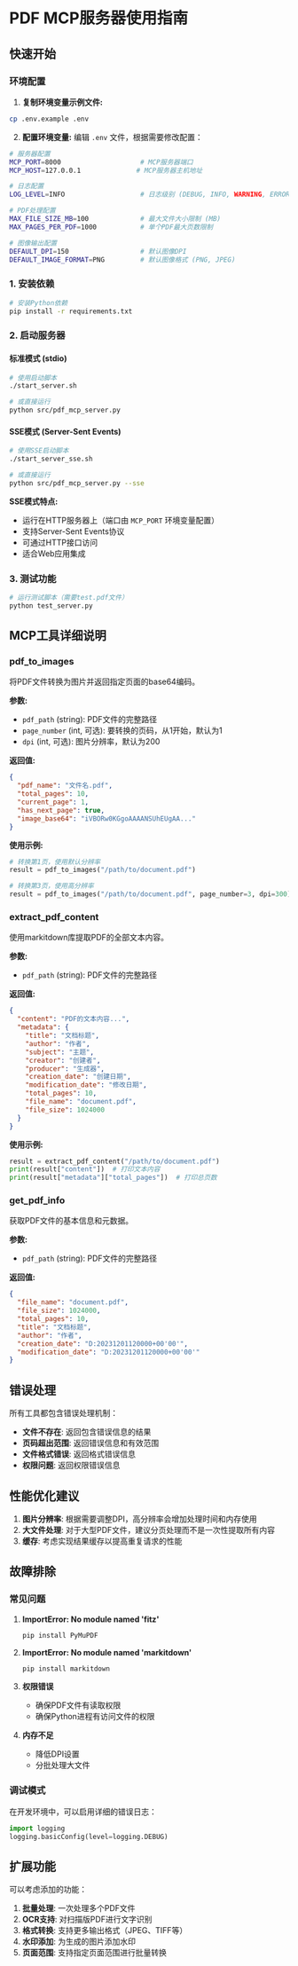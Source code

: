# PDF MCP服务器使用指南

## 快速开始

### 环境配置

1. **复制环境变量示例文件:**
```bash
cp .env.example .env
```

2. **配置环境变量:**
编辑 `.env` 文件，根据需要修改配置：

```bash
# 服务器配置
MCP_PORT=8000                    # MCP服务器端口
MCP_HOST=127.0.0.1              # MCP服务器主机地址

# 日志配置
LOG_LEVEL=INFO                   # 日志级别 (DEBUG, INFO, WARNING, ERROR)

# PDF处理配置
MAX_FILE_SIZE_MB=100             # 最大文件大小限制 (MB)
MAX_PAGES_PER_PDF=1000           # 单个PDF最大页数限制

# 图像输出配置
DEFAULT_DPI=150                  # 默认图像DPI
DEFAULT_IMAGE_FORMAT=PNG         # 默认图像格式 (PNG, JPEG)
```

### 1. 安装依赖

```bash
# 安装Python依赖
pip install -r requirements.txt
```

### 2. 启动服务器

#### 标准模式 (stdio)
```bash
# 使用启动脚本
./start_server.sh

# 或直接运行
python src/pdf_mcp_server.py
```

#### SSE模式 (Server-Sent Events)
```bash
# 使用SSE启动脚本
./start_server_sse.sh

# 或直接运行
python src/pdf_mcp_server.py --sse
```

**SSE模式特点:**
- 运行在HTTP服务器上（端口由 `MCP_PORT` 环境变量配置）
- 支持Server-Sent Events协议
- 可通过HTTP接口访问
- 适合Web应用集成

### 3. 测试功能

```bash
# 运行测试脚本（需要test.pdf文件）
python test_server.py
```

## MCP工具详细说明

### pdf_to_images

将PDF文件转换为图片并返回指定页面的base64编码。

**参数:**
- `pdf_path` (string): PDF文件的完整路径
- `page_number` (int, 可选): 要转换的页码，从1开始，默认为1
- `dpi` (int, 可选): 图片分辨率，默认为200

**返回值:**
```json
{
  "pdf_name": "文件名.pdf",
  "total_pages": 10,
  "current_page": 1,
  "has_next_page": true,
  "image_base64": "iVBORw0KGgoAAAANSUhEUgAA..."
}
```

**使用示例:**
```python
# 转换第1页，使用默认分辨率
result = pdf_to_images("/path/to/document.pdf")

# 转换第3页，使用高分辨率
result = pdf_to_images("/path/to/document.pdf", page_number=3, dpi=300)
```

### extract_pdf_content

使用markitdown库提取PDF的全部文本内容。

**参数:**
- `pdf_path` (string): PDF文件的完整路径

**返回值:**
```json
{
  "content": "PDF的文本内容...",
  "metadata": {
    "title": "文档标题",
    "author": "作者",
    "subject": "主题",
    "creator": "创建者",
    "producer": "生成器",
    "creation_date": "创建日期",
    "modification_date": "修改日期",
    "total_pages": 10,
    "file_name": "document.pdf",
    "file_size": 1024000
  }
}
```

**使用示例:**
```python
result = extract_pdf_content("/path/to/document.pdf")
print(result["content"])  # 打印文本内容
print(result["metadata"]["total_pages"])  # 打印总页数
```

### get_pdf_info

获取PDF文件的基本信息和元数据。

**参数:**
- `pdf_path` (string): PDF文件的完整路径

**返回值:**
```json
{
  "file_name": "document.pdf",
  "file_size": 1024000,
  "total_pages": 10,
  "title": "文档标题",
  "author": "作者",
  "creation_date": "D:20231201120000+00'00'",
  "modification_date": "D:20231201120000+00'00'"
}
```



## 错误处理

所有工具都包含错误处理机制：

- **文件不存在**: 返回包含错误信息的结果
- **页码超出范围**: 返回错误信息和有效范围
- **文件格式错误**: 返回格式错误信息
- **权限问题**: 返回权限错误信息

## 性能优化建议

1. **图片分辨率**: 根据需要调整DPI，高分辨率会增加处理时间和内存使用
2. **大文件处理**: 对于大型PDF文件，建议分页处理而不是一次性提取所有内容
3. **缓存**: 考虑实现结果缓存以提高重复请求的性能

## 故障排除

### 常见问题

1. **ImportError: No module named 'fitz'**
   ```bash
   pip install PyMuPDF
   ```

2. **ImportError: No module named 'markitdown'**
   ```bash
   pip install markitdown
   ```

3. **权限错误**
   - 确保PDF文件有读取权限
   - 确保Python进程有访问文件的权限

4. **内存不足**
   - 降低DPI设置
   - 分批处理大文件

### 调试模式

在开发环境中，可以启用详细的错误日志：

```python
import logging
logging.basicConfig(level=logging.DEBUG)
```

## 扩展功能

可以考虑添加的功能：

1. **批量处理**: 一次处理多个PDF文件
2. **OCR支持**: 对扫描版PDF进行文字识别
3. **格式转换**: 支持更多输出格式（JPEG、TIFF等）
4. **水印添加**: 为生成的图片添加水印
5. **页面范围**: 支持指定页面范围进行批量转换